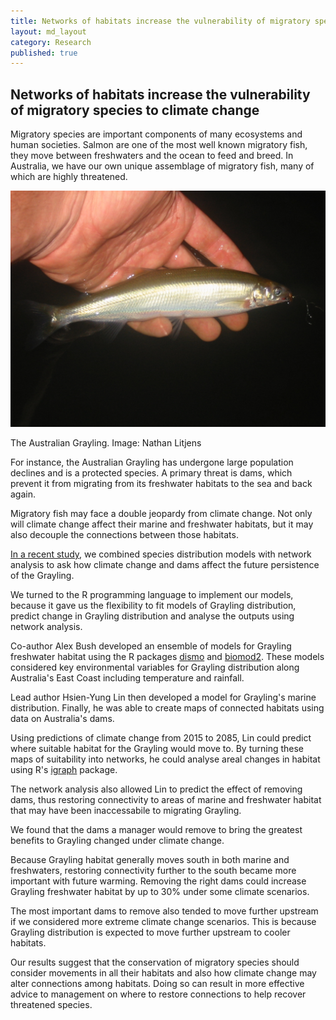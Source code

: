```yaml
---
title: Networks of habitats increase the vulnerability of migratory species  to climate change
layout: md_layout
category: Research
published: true
---
```


## Networks of habitats increase the vulnerability of migratory species  to climate change

Migratory species are important components of many ecosystems and human societies. Salmon are one of the most well known migratory fish, they move between freshwaters and the ocean to feed and breed. In Australia, we have our own unique assemblage of migratory fish, many of which are highly threatened.

<div class = "image_caption">
<img src ="/Images/Australian_grayling.jpeg" alt="" class="image_float"/>
<p> The Australian Grayling. Image: Nathan Litjens</p>
</div>


For instance, the Australian Grayling has undergone large population declines and is a protected species. A primary threat is dams, which prevent it from migrating from its freshwater habitats to the sea and back again.

Migratory fish may face a double jeopardy from climate change. Not only will climate change affect their marine and freshwater habitats, but it may also decouple the connections between those habitats.

[In a recent study](http://onlinelibrary.wiley.com/doi/10.1111/ddi.12570/full), we combined species distribution models with network analysis to ask how climate change and dams affect the future persistence of the Grayling.

We turned to the R programming language to implement our models, because it gave us the flexibility to fit models of Grayling distribution, predict change in Grayling distribution and analyse the outputs using network analysis.

Co-author Alex Bush developed an ensemble of models for Grayling freshwater habitat using the R packages [dismo](https://cran.r-project.org/web/packages/dismo/index.html) and [biomod2](https://cran.r-project.org/web/packages/biomod2/index.html).  These models considered key environmental variables for Grayling distribution along Australia's East Coast including temperature and rainfall.

Lead author Hsien-Yung Lin then developed a model for Grayling's marine distribution. Finally, he was able to create maps of connected habitats using data on Australia's dams.

Using predictions of climate change from 2015 to 2085, Lin could predict where suitable habitat for the Grayling would move to. By turning these maps of suitability into networks, he could analyse areal changes in habitat using R's [igraph](https://cran.r-project.org/web/packages/igraph/index.html) package.

The network analysis also allowed Lin to predict the effect of removing dams, thus restoring connectivity to areas of marine and freshwater habitat that may have been inaccessabile to migrating Grayling.

We found that the dams a manager would remove to bring the greatest benefits to Grayling changed under climate change.

Because Grayling habitat generally moves south in both marine and freshwaters, restoring connectivity further to the south became more important with future warming.  Removing the right dams could increase Grayling freshwater habitat by up to 30% under some climate scenarios.

The most important dams to remove also tended to move further upstream if we considered more extreme climate change scenarios. This is because Grayling distribution is expected to move further upstream to cooler habitats.

Our results suggest that the conservation of migratory species should consider movements in all their habitats and also how climate change may alter connections among habitats. Doing so can result in more effective advice to management on where to restore connections to help recover threatened species.

